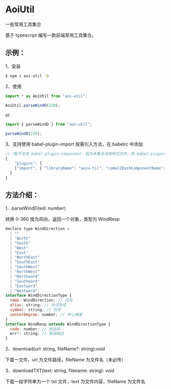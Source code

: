 # AoiUtil

一些常用工具集合

基于 typescript 编写一款前端常用工具集合。

## 示例：

1、安装

```bash
$ npm i aoi-util -D
```

2、使用

```js
import * as AoiUtil from "aoi-util";

AoiUtil.parseWindD(220);
```

or

```js
import { parseWindD } from "aoi-util";

parseWindD(220);
```

3、支持使用 babel-plugin-import 按需引入方法，在.babelrc 中添加

```js
//（暂不支持 babel-plugin-component，因为本集合没有样式文件，而 babel-plugin-component 必须有样式文件）
{
    "plugins": [
    ["import", { "libraryName": "aoiu-til", "camel2DashComponentName": false }]
  ]
}
```

## 方法介绍：

1、parseWindD(wd: number)

转换 0-360 度为风向，返回一个对象，类型为 WindResp

```js
declare type WindDirection =
  | ""
  | "North"
  | "South"
  | "West"
  | "East"
  | "NorthEast"
  | "SouthEast"
  | "SouthWest"
  | "NorthWest"
  | "Northward"
  | "Southward"
  | "Eastward"
  | "Westward";
interface WindDirectionType {
  name: WindDirection; // 风向
  alias: string; // 中文别名
  symbol: string; // 符号
  centerDegree: number; // 中心角度
}
interface WindResp extends WindDirectionType {
  code: number; // 状态码
  err?: string; // 错误描述
}
```

2、download(url: string, fileName?: string):void

下载一文件，url 为文件路径，fileName 为文件名（未必传）

3、downloadTXT(text: string, filename: string): void

下载一段字符串为一个 txt 文件，text 为文件内容，fileName 为文件名
